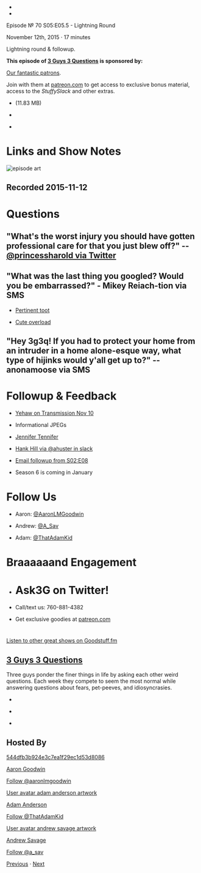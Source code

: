 -

-

Episode № 70 S05:E05.5 - Lightning Round

November 12th, 2015 · 17 minutes

Lightning round & followup.

**This episode of [3 Guys 3 Questions](/3g3q) is sponsored by:**

[Our fantastic patrons](http://www.patreon.com/3g3q).

Join with them at [patreon.com](http://www.patreon.com/3g3q) to get access to exclusive bonus material, access to the _StuffySlack_ and other extras.

- [](http://podcasts-1.feedpress.co/13789/19899.mp3)(11.83 MB)

- [](http://twitter.com/intent/tweet?text=3%20Guys%203%20Questions%20%E2%84%96%2070%20on%20@goodstuff_fm%20-%20http://goodstuff.fm/3g3q/70)

- [](http://www.facebook.com/sharer/sharer.php?u=http://goodstuff.fm/3g3q/70)

# Links and Show Notes

![episode art](http://l.gdwn.co/1kkDE.gif)

## Recorded 2015-11-12

# Questions

## "What's the worst injury you should have gotten professional care for that you just blew off?" -- [@princessharold via Twitter](http://twitter.com/princessharold/status/662619491486990338)

## "What was the last thing you googled? Would you be embarrassed?" - Mikey Reiach-tion via SMS

- [Pertinent toot](https://twitter.com/AaronLMGoodwin/status/664664920890458112)

- [Cute overload](http://bit.ly/1LcXE4D)

## "Hey 3g3q! If you had to protect your home from an intruder in a home alone-esque way, what type of hijinks would y'all get up to?" --anonamoose via SMS

# Followup & Feedback

- [Yehaw on Transmission Nov 10](http://bit.ly/1N0wSUG)

- Informational JPEGs

- [Jennifer Tennifer](https://twitter.com/HillaryHottstuf/status/664929325230133249)

- [Hank Hill via @ahuster in slack](http://i.imgur.com/zaRsnci.jpg)

- [Email followup from S02:E08](https://overcast.fm/+DRy1G8RGE/7:36)

- Season 6 is coming in January

# Follow Us

- Aaron: [@AaronLMGoodwin](http://twitter.com/aaronlmgoodwin)

- Andrew: [@A_Sav](http://twitter.com/a_sav)

- Adam: [@ThatAdamKid](http://twitter.com/thatadamkid)

# Braaaaaand Engagement

- # Ask3G on Twitter!

- Call/text us: 760-881-4382

- Get exclusive goodies at [patreon.com](http://www.patreon.com/3g3q)

#

[Listen to other great shows on Goodstuff.fm](http://www.goodstuff.fm)

## [3 Guys 3 Questions](/3g3q)

Three guys ponder the finer things in life by asking each other weird questions. Each week they compete to seem the most normal while answering questions about fears, pet-peeves, and idiosyncrasies.

- [](https://itunes.apple.com/us/podcast/3-guys-3-questions/id914129482)

- [](http://feed.3g3q.co/)

- [](mailto:3guys3questions@gmail.com?cc=sponsorship%40goodstuff.fm&subject=%5BGoodStuff%20FM%5D%20Sponsorship%20Inquiry%20for%203%20Guys%203%20Questions)

## Hosted By

[544dfb3b924e3c7ea1f29ec1d53d8086](/people/aaron-goodwin)[](http://gravatar.com/avatar/544dfb3b924e3c7ea1f29ec1d53d8086.png?s=300&r=pg)

[Aaron Goodwin](/people/aaron-goodwin)

[Follow @aaronlmgoodwin](https://twitter.com/aaronlmgoodwin)

[User avatar adam anderson artwork](/people/adam-anderson)[](https://goodstuffs3.s3.amazonaws.com/uploads/user/avatar/89/user_avatar_adam-anderson_artwork.png)

[Adam Anderson](/people/adam-anderson)

[Follow @ThatAdamKid](https://twitter.com/ThatAdamKid)

[User avatar andrew savage artwork](/people/andrew-savage)[](https://goodstuffs3.s3.amazonaws.com/uploads/user/avatar/95/user_avatar_andrew-savage_artwork.png)

[Andrew Savage](/people/andrew-savage)

[Follow @a_sav](https://twitter.com/a_sav)

[Previous](/3g3q/69) · [Next](/3g3q/71)

